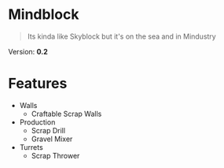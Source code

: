 # Mindblock

> Its kinda like Skyblock but it's on the sea and in Mindustry

Version: **0.2**

# Features

- Walls
  - Craftable Scrap Walls
- Production
  - Scrap Drill
  - Gravel Mixer
- Turrets
    - Scrap Thrower

